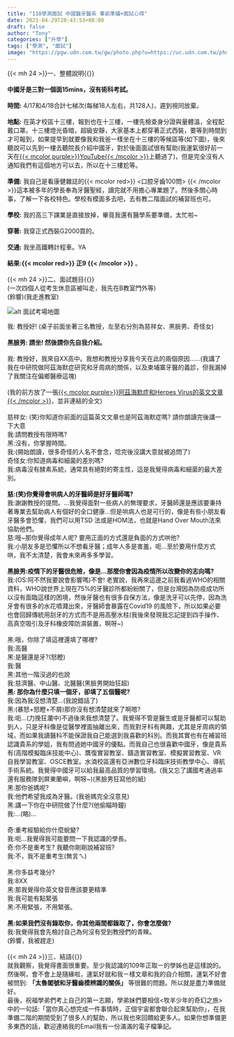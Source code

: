 ```yaml
---
title: "110學測面試 中國醫牙醫系 事前準備+面試心得"
date: 2021-04-29T20:43:53+08:00
draft: false
author: "Tony"
categories: ["升學"]
tags: ["學測", "面試"]
image: "https://pgw.udn.com.tw/gw/photo.php?u=https://uc.udn.com.tw/photo/2020/10/20/2/8790934.jpg&x=0&y=0&sw=0&sh=0&sl=W&fw=1050&exp=3600"
---
```


{{< mh 24 >}}一、整體說明{{</mh>}}  
\
**中國牙是三對一個面15mins，沒有術科考試。**   
\
**時間:** 4/17和4/18合計七梯次(每梯18人左右，共128人)，遲到視同放棄。  
\
**地點:** 在英才校區十三樓，報到也在十三樓，一樓先檢查身分證與量體溫，全程配戴口罩。十三樓燈光昏暗，超級安靜，大家基本上都穿著正式西裝，要等到時間到才可報到，如果提早到就要像我和我爸一樣坐在十三樓的等候區等(如下圖)，後來聽說可以先到一樓去聽院長介紹中國牙，對於後面面試很有幫助(我運氣很好前一天在[{{< mcolor purple>}}YouTube{{< /mcolor >}}](https://youtu.be/HKkwvXx85tA)上聽過了)，但是完全沒有人通知我們有這個地方可以去，所以在十三樓尬等。  
\
**準備:** 我自己是看康健雜誌的{{< mcolor red>}} <口腔牙齒100問> {{< /mcolor >}}這本被多年的學長奉為牙醫聖經，讀完就不用擔心專業題了。然後多關心時事，了解一下各校特色。學校有模面多去吧，去有教二階面試的補習班也可。  
\
**學校:** 我的高三下課業是直接放掉，畢竟我還有醫學系要準備，太忙啦~  
\
**穿著:** 我穿正式西裝G2000買的。  
\
**交通:** 我坐高鐵轉計程車。YA  
\
**結果:{{< mcolor red>}} 正9 {{< /mcolor >}}** 。  
\
{{< mh 24 >}}二、面試題目{{</mh>}}  
(一次四個人從考生休息區被叫走，我先在B教室門外等)  
(鈴響)(我走進教室)  


![alt 面試考場地圖](https://pic.pimg.tw/tonychenxd/1619531701-3674598444-g_n.jpg)


我: 教授好! (桌子前面坐著三名教授，左至右分別為慈祥女、黑臉男、奇怪女)  
\
**黑臉男: 請坐! 然後請你先自我介紹。**  
\
我: 教授好，我來自XX高中。我想和教授分享我今天在此的兩個原因……(我講了我在中研院做阿茲海默症研究和牙周病的關係，以及柬埔寨牙醫的義診，但我漏掉了我關注在偏鄉醫療這塊)  
\
(我的前方放了一張[{{< mcolor purple>}}阿茲海默症和Herpes Virus的英文文章{{< /mcolor >}}](https://pharma.nridigital.com/pharma_feb19/exploring_the_causal_link_between_herpes_and_alzheimer_s)，並非連結的全文)  
\
慈祥女: (笑)你知道你前面的這篇英文文章也是阿茲海默症嗎? 請你朗讀完後講一下大意  
我:請問教授有限時嗎?  
黑:沒有，你掌握時間。  
我:(開始朗讀，很多奇怪的人名不會念，唸完後沒講大意就被追問了)  
奇怪女:你知道病毒和細菌的差別嗎?  
我:病毒沒有酵素系統，通常具有絕對的寄主性，這是我覺得病毒和細菌的最大差別。  
\
**慈:(笑)你覺得會哄病人的牙醫師是好牙醫師嗎?**  
我:謝謝教授的提問。…我覺得面對一些病人的無理要求，牙醫師還是應該要秉持著專業去幫助病人有個好的全口健康…但是哄病人也是可行的，像是有些小朋友看牙醫多會恐懼，我們可以用TSD 法或是HOM法，也就是Hand Over Mouth法來協助他們。  
慈:哦~那你覺得成年人呢? 要用正面的方式還是負面的方式哄他?  
我:小朋友多是恐懼所以不想看牙醫；成年人多是害羞，呃…至於要用什麼方式哄，我不太清楚，我會未來再多多學習。  
\
**黑臉男:疫情下的牙醫很危險，像是…那麼你會因為疫情所以改變你的志向嗎?**  
我:(OS:阿不然我要說會影響嗎)不會! 老實說，我再來這邊之前我看過WHO的相關資料，WHO說世界上現在75%的牙醫診所都紛紛關了，但是台灣因為防疫成功所以沒有面臨這樣的困境，然後牙醫也有很多自保方法，像是洗牙可以先停，因為洗牙會有很多的水花噴濺出來，牙醫師會暴露在Covid19 的風險下，所以如果必要也會回歸傳統用刮牙的方式而不是用高壓水柱(我後來發現我忘記提到四手操作、高真空吸引及牙科橡皮障防濕裝置，啊呀~)  
\
黑:哦，你除了填這裡還填了哪裡?  
我:高醫  
黑:是醫還是牙?(怒瞪)  
我:醫  
黑:其他一階沒過的也說  
我:慈濟醫、中山醫、北醫醫(黑臉男開始狂超)  
**黑: 那你為什麼只填一個牙，卻填了五個醫呢?**  
我:因為我沒想清楚…(我說錯話了)  
黑:(暴怒+怒瞪+不屑)那你沒有想清楚就來了啊嗯?  
我:呃…(力挽狂瀾中)不過後來我想清楚了。我覺得不管是醫生或是牙醫都可以幫助到人，只是牙科像是從醫學裡面抽離出來，而我對牙科有興趣，尤其是牙周病的領域，而如果我讀醫科不能保證我自己能選到我喜歡的科別。而我其實也有在補習班認識貴系的學姐，我有問過她中國牙的優點。而我自己也很喜歡中國牙，像是貴系有(高階模擬臨床技能中心)、贋復實習教室、鑄造實習教室、模擬實習教室、VR自我學習教室、OSCE教室。水湳校區還有亞洲數位牙科臨床技術教學中心、導航手術系統。我覺得中國牙可以給我最高品質的學習環境。(我又忘了講國考通過率還有服務隊到屏東蘭嶼，啊呀~)(黑臉男狂寫他的紙)  
黑:那你爸媽呢?  
我:他們希望我成為牙醫。(我爸媽完全沒意見)  
黑:講一下你在中研院做了什麼?(他偷瞄時鐘)  
我:…(略)…  
\
奇:重考經驗給你什麼蛻變?  
我:呃…我覺得我可能要問一下我認識的學長。  
奇:你不是重考生? 我聽你剛剛說補習班?  
我:不，我不是重考生(無言ㄟ)  
\
黑:你多益考幾分?  
我:8XX  
黑:那我覺得你英文發音應該要更精準  
我:我可能有點緊張  
黑:不用緊張，不用緊張。  
\
**黑:如果我們沒有錄取你，你其他兩間都錄取了，你會怎麼做?**  
我:我覺得我會先檢討自己為何沒有受到教授們的青睞。  
(鈴響，我被趕走)  
\
{{< mh 24 >}}三、結語{{</mh>}}  
就我觀察，我覺得書面很重要。至少我認識的109年正取ㄧ的學姊也是這樣說的。  
然後啊，會不會上是隨緣啦，運氣好就和我ㄧ樣文章和我的自介相關，運氣不好會被問到: **「太魯閣號和牙醫齒模辨識的關係」** 等很難的問題。所以就是盡力準備就好。
\
最後，祝福學弟們考上自己的第一志願，學弟妹們要相信<牧羊少年的奇幻之旅>中的一句話:「當你真心想完成一件事情時，正個宇宙都會聯合起來幫助你」，在我準備二階的期間受到了很多人的幫助，所以我也來回饋給更多人。如果你想準備更多東西的話，歡迎連絡我的Email我有一份滿滿的電子檔筆記。  
